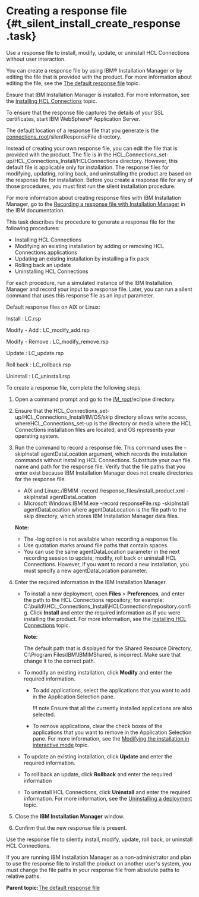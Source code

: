 # Creating a response file {#t_silent_install_create_response .task}

Use a response file to install, modify, update, or uninstall HCL Connections without user interaction.

You can create a response file by using IBM® Installation Manager or by editing the file that is provided with the product. For more information about editing the file, see the [The default response file](r_installresponse_file.md) topic.

Ensure that IBM Installation Manager is installed. For more information, see the [Installing HCL Connections](c_installing_overview.md) topic.

To ensure that the response file captures the details of your SSL certificates, start IBM WebSphere® Application Server.

The default location of a response file that you generate is the [connections\_root](../plan/i_ovr_r_directory_conventions.md)/silentResponseFile directory.

Instead of creating your own response file, you can edit the file that is provided with the product. The file is in the HCL\_Connections\_set-up/HCL\_Connections\_Install/HCLConnections directory. However, this default file is applicable only for installation. The response files for modifying, updating, rolling back, and uninstalling the product are based on the response file for installation. Before you create a response file for any of those procedures, you must first run the silent installation procedure.

For more information about creating response files with IBM Installation Manager, go to the [Recording a response file with Installation Manager](https://www.ibm.com/docs/installation-manager/1.8.5?topic=files-recording-response-file-installation-manager) in the IBM documentation.

This task describes the procedure to generate a response file for the following procedures:

-   Installing HCL Connections
-   Modifying an existing installation by adding or removing HCL Connections applications
-   Updating an existing installation by installing a fix pack
-   Rolling back an update
-   Uninstalling HCL Connections

For each procedure, run a simulated instance of the IBM Installation Manager and record your input to a response file. Later, you can run a silent command that uses this response file as an input parameter.

Default response files on AIX or Linux:

Install
:   LC.rsp

Modify - Add
:   LC\_modify\_add.rsp

Modify - Remove
:   LC\_modify\_remove.rsp

Update
:   LC\_update.rsp

Roll back
:   LC\_rollback.rsp

Uninstall
:   LC\_uninstall.rsp

To create a response file, complete the following steps:

1.  Open a command prompt and go to the [*IM\_root*](../plan/i_ovr_r_directory_conventions.md)/eclipse directory.

2.  Ensure that the HCL\_Connections\_set-up/HCL\_Connections\_Install/IM/OS/skip directory allows write access, whereHCL\_Connections\_set-up is the directory or media where the HCL Connections installation files are located, and OS represents your operating system.

3.  Run the command to record a response file. This command uses the -skipInstall agentDataLocation argument, which records the installation commands without installing HCL Connections. Substitute your own file name and path for the response file. Verify that the file paths that you enter exist because IBM Installation Manager does not create directories for the response file.

    -   AIX and Linux:./IBMIM -record /response\_files/install\_product.xml -skipInstall agentDataLocation
    -   Microsoft Windows:IBMIM.exe -record responseFile.rsp -skipInstall agentDataLocation
    where agentDataLocation is the file path to the skip directory, which stores IBM Installation Manager data files.

    **Note:**

    -   The -log option is not available when recording a response file.
    -   Use quotation marks around file paths that contain spaces.
    -   You can use the same agentDataLocation parameter in the next recording session to update, modify, roll back or uninstall HCL Connections. However, if you want to record a new installation, you must specify a new agentDataLocation parameter.
4.  Enter the required information in the IBM Installation Manager.

    -   To install a new deployment, open **Files** \> **Preferences**, and enter the path to the HCL Connections repository; for example: C:\\build\\\\HCL\_Connections\_Install\\HCLConnections\\repository.config. Click **Install** and enter the required information as if you were installing the product. For more information, see the [Installing HCL Connections](c_installing_overview.md) topic.

        **Note:**

        The default path that is displayed for the Shared Resource Directory, C:\\Program Files\\IBM\\IBMIMShared, is incorrect. Make sure that change it to the correct path.

    -   To modify an existing installation, click **Modify** and enter the required information.

        -   To add applications, select the applications that you want to add in the Application Selection pane.

            !!! note
    Ensure that all the currently installed applications are also selected.

        -   To remove applications, clear the check boxes of the applications that you want to remove in the Application Selection pane.
        For more information, see the [Modifying the installation in interactive mode](t_modify_installation.md) topic.

    -   To update an existing installation, click **Update** and enter the required information.
    -   To roll back an update, click **Rollback** and enter the required information
    -   To uninstall HCL Connections, click **Uninstall** and enter the required information. For more information, see the [Uninstalling a deployment](t_uninstall_lotus_conxns_cluster.md) topic.
5.  Close the **IBM Installation Manager** window.

6.  Confirm that the new response file is present.


Use the response file to silently install, modify, update, roll back, or uninstall HCL Connections.

If you are running IBM Installation Manager as a non-administrator and plan to use the response file to install the product on another user's system, you must change the file paths in your response file from absolute paths to relative paths.

**Parent topic:**[The default response file](../install/r_installresponse_file.md)

